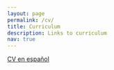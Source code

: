 ```yaml
---
layout: page
permalink: /cv/
title: Curriculum
description: Links to curriculum
nav: true
---
```


[CV en español](https://lulaporto.github.io/assets/pdf/CV_espa%C3%B1ol.pdf)